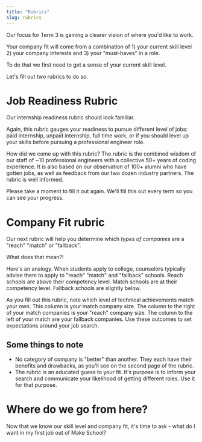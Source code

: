 ```yaml
---
title: "Rubrics"
slug: rubrics
---
```

Our focus for Term 3 is gaining a clearer vision of where you'd like to work.

Your company fit will come from a combination of 1) your current skill level 2) your company interests and 3) your "must-haves" in a role.

To do that we first need to get a sense of your current skill level.

Let's fill out two rubrics to do so.


# Job Readiness Rubric
Our internship readiness rubric should look familiar.

Again, this rubric gauges your readiness to pursue different level of jobs: paid internship, unpaid internship, full time work, or if you should level up your skills before pursuing a professional engineer role.

How did we come up with this rubric? The rubric is the combined wisdom of our staff of ~10 professional engineers with a collective 50+ years of coding experience. It is also based on our observation of 100+ alumni who have gotten jobs, as well as feedback from our two dozen industry partners. The rubric is well informed.

Please take a moment to fill it out again. We'll fill this out every term so you can see your progress.

# Company Fit rubric
Our next rubric will help you determine which *types of companies* are a "reach" "match" or "fallback".

What does that mean?!

Here's an analogy. When students apply to college, counselors typically advise them to apply to "reach" "match" and "fallback" schools. Reach schools are above their competency level. Match schools are at their competency level. Fallback schools are slightly below.

As you fill out this rubric, note which level of technical achievements match your own. This column is your match company size. The column to the right of your match companies is your "reach" company size. The column to the left of your match are your fallback companies. Use these outcomes to set expectations around your job search.

## Some things to note
- No category of company is "better" than another. They each have their benefits and drawbacks, as you'll see on the second page of the rubric.
- The rubric is an educated guess to your fit. It's purpose is to inform your search and communicate your likelihood of getting different roles. Use it for that purpose.

# Where do we go from here?

Now that we know our skill level and company fit, it's time to ask - what do I want in my first job out of Make School?
